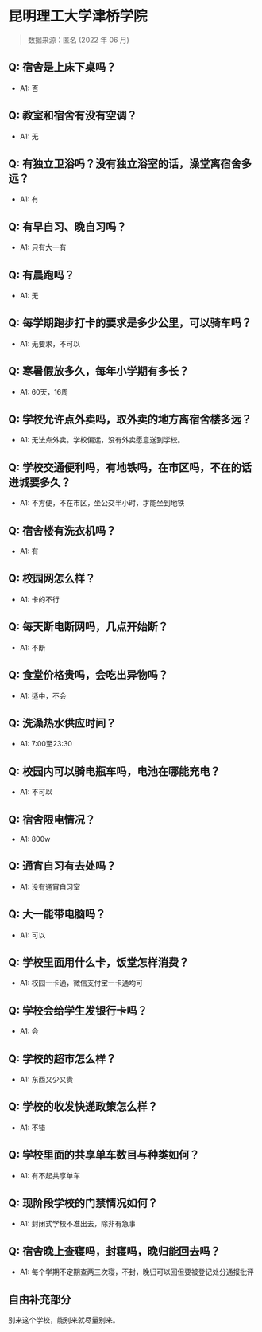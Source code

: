 # 昆明理工大学津桥学院

> 数据来源：匿名 (2022 年 06 月)

## Q: 宿舍是上床下桌吗？

- A1: 否

## Q: 教室和宿舍有没有空调？

- A1: 无

## Q: 有独立卫浴吗？没有独立浴室的话，澡堂离宿舍多远？

- A1: 有

## Q: 有早自习、晚自习吗？

- A1: 只有大一有

## Q: 有晨跑吗？

- A1: 无

## Q: 每学期跑步打卡的要求是多少公里，可以骑车吗？

- A1: 无要求，不可以

## Q: 寒暑假放多久，每年小学期有多长？

- A1: 60天，16周

## Q: 学校允许点外卖吗，取外卖的地方离宿舍楼多远？

- A1: 无法点外卖。学校偏远，没有外卖愿意送到学校。

## Q: 学校交通便利吗，有地铁吗，在市区吗，不在的话进城要多久？

- A1: 不方便，不在市区，坐公交半小时，才能坐到地铁

## Q: 宿舍楼有洗衣机吗？

- A1: 有

## Q: 校园网怎么样？

- A1: 卡的不行

## Q: 每天断电断网吗，几点开始断？

- A1: 不断

## Q: 食堂价格贵吗，会吃出异物吗？

- A1: 适中，不会

## Q: 洗澡热水供应时间？

- A1: 7:00至23:30

## Q: 校园内可以骑电瓶车吗，电池在哪能充电？

- A1: 不可以

## Q: 宿舍限电情况？

- A1: 800w

## Q: 通宵自习有去处吗？

- A1: 没有通宵自习室

## Q: 大一能带电脑吗？

- A1: 可以

## Q: 学校里面用什么卡，饭堂怎样消费？

- A1: 校园一卡通，微信支付宝一卡通均可

## Q: 学校会给学生发银行卡吗？

- A1: 会

## Q: 学校的超市怎么样？

- A1: 东西又少又贵

## Q: 学校的收发快递政策怎么样？

- A1: 不错

## Q: 学校里面的共享单车数目与种类如何？

- A1: 有不起共享单车

## Q: 现阶段学校的门禁情况如何？

- A1: 封闭式学校不准出去，除非有急事

## Q: 宿舍晚上查寝吗，封寝吗，晚归能回去吗？

- A1: 每个学期不定期查两三次寝，不封，晚归可以回但要被登记处分通报批评

## 自由补充部分

别来这个学校，能别来就尽量别来。